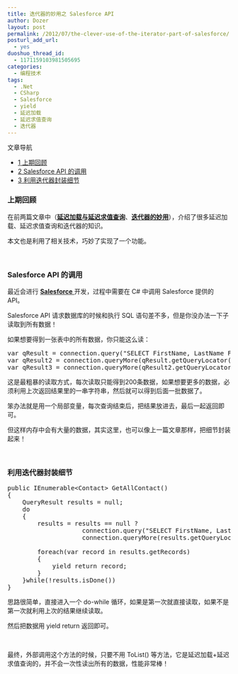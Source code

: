 ```yaml
---
title: 迭代器的妙用之 Salesforce API
author: Dozer
layout: post
permalink: /2012/07/the-clever-use-of-the-iterator-part-of-salesforce/
posturl_add_url:
  - yes
duoshuo_thread_id:
  - 1171159103981505695
categories:
  - 编程技术
tags:
  - .Net
  - CSharp
  - Salesforce
  - yield
  - 延迟加载
  - 延迟求值查询
  - 迭代器
---
```

<div id="toc_container" class="no_bullets">
  <p class="toc_title">
    文章导航
  </p>
  
  <ul class="toc_list">
    <li>
      <a href="#i"><span class="toc_number toc_depth_1">1</span> 上期回顾</a>
    </li>
    <li>
      <a href="#Salesforce_API"><span class="toc_number toc_depth_1">2</span> Salesforce API 的调用</a>
    </li>
    <li>
      <a href="#i-2"><span class="toc_number toc_depth_1">3</span> 利用迭代器封装细节</a>
    </li>
  </ul>
</div>

### <span id="i">上期回顾</span>

在前两篇文章中（<a href="/2012/07/lazy-load-and-lazy-evaluation-queries/" target="_blank"><strong>延迟加载与延迟求值查询</strong></a>、<a href="/2012/07/the-clever-use-of-the-iterator/" target="_blank"><strong>迭代器的妙用</strong></a>），介绍了很多延迟加载、延迟求值查询和迭代器的知识。

本文也是利用了相关技术，巧妙了实现了一个功能。

&nbsp;

### <span id="Salesforce_API">Salesforce API 的调用</span>

最近会进行 <a href="http://zh.wikipedia.org/wiki/Salesforce.com" target="_blank"><strong>Salesforce</strong> </a>开发，过程中需要在 C# 中调用 Salesforce 提供的 API。

Salesforce API 请求数据库的时候和执行 SQL 语句差不多，但是你没办法一下子读取到所有数据！

如果想要得到一张表中的所有数据，你只能这么读：

<pre class="brush: csharp; gutter: true">var qResult = connection.query("SELECT FirstName, LastName FROM Contact");
var qResult2 = connection.queryMore(qResult.getQueryLocator());
var qResult3 = connection.queryMore(qResult2.getQueryLocator());</pre>

这是最粗暴的读取方式，每次读取只能得到200条数据，如果想要更多的数据，必须利用上次返回结果里的一串字符串，然后就可以得到后面一批数据了。

<!--more-->

笨办法就是用一个局部变量，每次查询结束后，把结果放进去，最后一起返回即可。

但这样内存中会有大量的数据，其实这里，也可以像上一篇文章那样，把细节封装起来！

&nbsp;

### <span id="i-2">利用迭代器封装细节</span>

<pre class="brush: csharp; gutter: true">public IEnumerable&lt;Contact&gt; GetAllContact()
{
    QueryResult results = null;
    do
    {
        results = results == null ?
                    connection.query("SELECT FirstName, LastName FROM Contact"):
                    connection.queryMore(results.getQueryLocator());

        foreach(var record in results.getRecords)
        {
            yield return record;
        }
    }while(!results.isDone())
}</pre>

思路很简单，直接进入一个 do-while 循环，如果是第一次就直接读取，如果不是第一次就利用上次的结果继续读取。

然后把数据用 yield return 返回即可。

&nbsp;

最终，外部调用这个方法的时候，只要不用 ToList() 等方法，它是延迟加载+延迟求值查询的，并不会一次性读出所有的数据，性能非常棒！